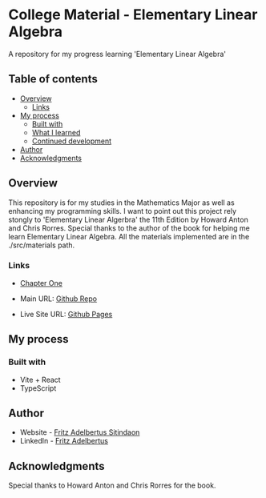 # College Material - Elementary Linear Algebra

A repository for my progress learning 'Elementary Linear Algebra'

## Table of contents

- [Overview](#overview)
  - [Links](#links)
- [My process](#my-process)
  - [Built with](#built-with)
  - [What I learned](#what-i-learned)
  - [Continued development](#continued-development)
- [Author](#author)
- [Acknowledgments](#acknowledgments)

## Overview

This repository is for my studies in the Mathematics Major as well as enhancing my programming skills. I want to point out this project rely stongly to 'Elementary Linear Algerbra' the 11th Edition by Howard Anton and Chris Rorres. Special thanks to the author of the book for helping me learn Elementary Linear Algebra. All the materials implemented are in the ./src/materials path.


### Links

- [Chapter One](https://github.com/fritzadelbertus/CM_Elementary-Linear-Algebra/tree/main/src/materials/chapter1/chapter1.ts)

- Main URL: [Github Repo](https://github.com/fritzadelbertus/DAP-Pokedex)
- Live Site URL: [Github Pages](https://fritzadelbertus.github.io/DAP-Pokedex/)

## My process

### Built with

- Vite + React
- TypeScript

## Author

- Website - [Fritz Adelbertus Sitindaon](https://www.furitsu.site)
- LinkedIn - [Fritz Adelbertus](https://www.linkedin.com/in/fritzadelbertus/)

## Acknowledgments

Special thanks to Howard Anton and Chris Rorres for the book.